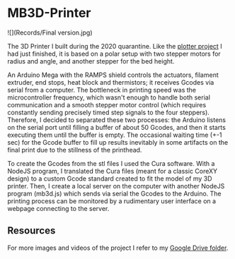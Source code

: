 # MB3D-Printer
![](Records/Final version.jpg)

The 3D Printer I built during the 2020 quarantine. Like the [plotter project](https://github.com/bellimarco/DisegnatoreRemoto) I had just finished, it is based on a polar setup with two stepper motors for radius and angle, and another stepper for the bed height.

An Arduino Mega with the RAMPS shield controls the actuators, filament extruder, end stops, heat block and thermistors; it receives Gcodes via serial from a computer. The bottleneck in printing speed was the microcontroller frequency, which wasn't enough to handle both serial communication and a smooth stepper motor control (which requires constantly sending precisely timed step signals to the four steppers). Therefore, I decided to separated these two processes: the Arduino listens on the serial port until filling a buffer of about 50 Gcodes, and then it starts executing them until the buffer is empty. The occasional waiting time (+-1 sec) for the Gcode buffer to fill up results inevitably in some artifacts on the final print due to the stillness of the printhead.

To create the Gcodes from the stl files I used the Cura software. With a NodeJS program, I translated the Cura files (meant for a classic CoreXY design) to a custom Gcode standard created to fit the model of my 3D printer. Then, I create a local server on the computer with another NodeJS program (mb3d.js) which sends via serial the Gcodes to the Arduino. The printing process can be monitored by a rudimentary user interface on a webpage connecting to the server.


## Resources
For more images and videos of the project I refer to my [Google Drive folder](https://drive.google.com/drive/folders/1L6Rk5TGIUBfg1ZFhCpQsbyhUCCYRQrp4?usp=share_link).
